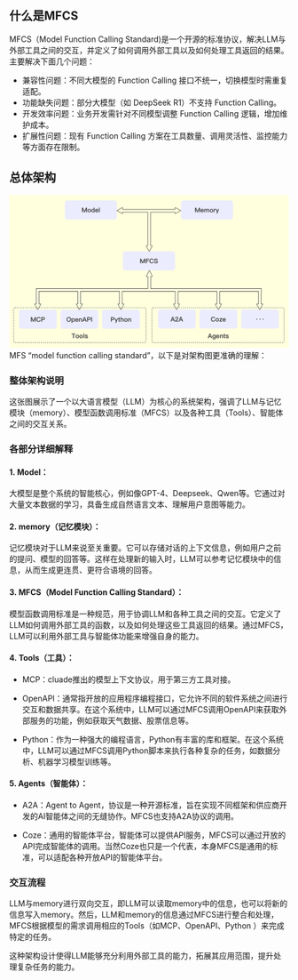 ## 什么是MFCS
   MFCS（Model Function Calling Standard)是一个开源的标准协议，解决LLM与外部工具之间的交互，并定义了如何调用外部工具以及如何处理工具返回的结果。主要解决下面几个问题：
- 兼容性问题：不同大模型的 Function Calling 接口不统一，切换模型时需重复适配。
- 功能缺失问题：部分大模型（如 DeepSeek R1）不支持 Function Calling。
- 开发效率问题：业务开发需针对不同模型调整 Function Calling 逻辑，增加维护成本。
- 扩展性问题：现有 Function Calling 方案在工具数量、调用灵活性、监控能力等方面存在限制。
## 总体架构
![本地图片](../images/architecture.png)
MFS “model function calling standard”，以下是对架构图更准确的理解：
 
### 整体架构说明
 
这张图展示了一个以大语言模型（LLM）为核心的系统架构，强调了LLM与记忆模块（memory）、模型函数调用标准（MFCS）以及各种工具（Tools）、智能体之间的交互关系。


 
### 各部分详细解释
 
#### 1. Model：
大模型是整个系统的智能核心，例如像GPT-4、Deepseek、Qwen等。它通过对大量文本数据的学习，具备生成自然语言文本、理解用户意图等能力。
 
#### 2. memory（记忆模块）：
记忆模块对于LLM来说至关重要。它可以存储对话的上下文信息，例如用户之前的提问、模型的回答等。这样在处理新的输入时，LLM可以参考记忆模块中的信息，从而生成更连贯、更符合语境的回答。
 
#### 3. MFCS（Model Function Calling Standard）：
模型函数调用标准是一种规范，用于协调LLM和各种工具之间的交互。它定义了LLM如何调用外部工具的函数，以及如何处理这些工具返回的结果。通过MFCS，LLM可以利用外部工具与智能体功能来增强自身的能力。
 
#### 4. Tools（工具）：
- MCP：cluade推出的模型上下文协议，用于第三方工具对接。
 
- OpenAPI：通常指开放的应用程序编程接口，它允许不同的软件系统之间进行交互和数据共享。在这个系统中，LLM可以通过MFCS调用OpenAPI来获取外部服务的功能，例如获取天气数据、股票信息等。
 
- Python：作为一种强大的编程语言，Python有丰富的库和框架。在这个系统中，LLM可以通过MFCS调用Python脚本来执行各种复杂的任务，如数据分析、机器学习模型训练等。

#### 5. Agents（智能体）：
- A2A：Agent to Agent，协议是一种开源标准，旨在实现不同框架和供应商开发的AI智能体之间的无缝协作。MFCS也支持A2A协议的调用。

- Coze：通用的智能体平台，智能体可以提供API服务，MFCS可以通过开放的API完成智能体的调用。当然Coze也只是一个代表，本身MFCS是通用的标准，可以适配各种开放API的智能体平台。
 
### 交互流程
 
LLM与memory进行双向交互，即LLM可以读取memory中的信息，也可以将新的信息写入memory。然后，LLM和memory的信息通过MFCS进行整合和处理，MFCS根据模型的需求调用相应的Tools（如MCP、OpenAPI、Python ）来完成特定的任务。
 
这种架构设计使得LLM能够充分利用外部工具的能力，拓展其应用范围，提升处理复杂任务的能力。